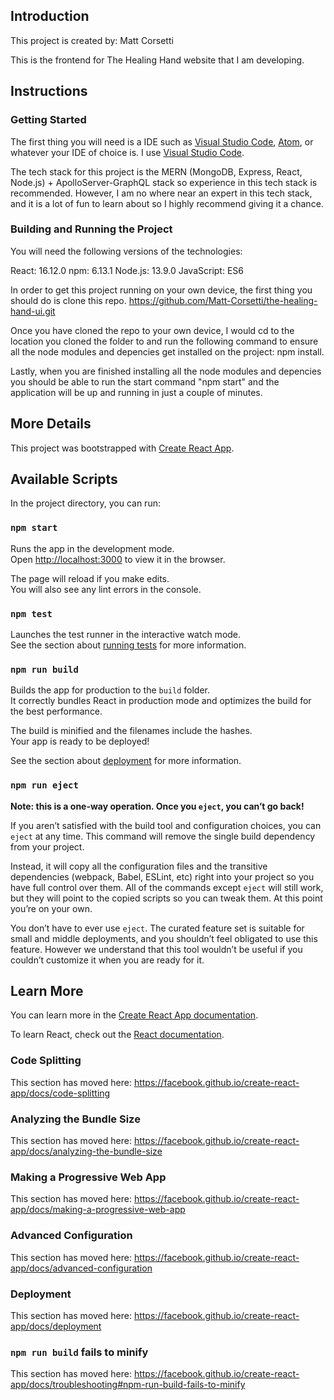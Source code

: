 
## Introduction 

This project is created by: Matt Corsetti

This is the frontend for The Healing Hand website that I am developing.

## Instructions

### Getting Started 

The first thing you will need is a IDE such as [Visual Studio Code](https://code.visualstudio.com/), [Atom](https://atom.io/), or whatever your IDE of choice is. I use [Visual Studio Code](https://code.visualstudio.com/). 

The tech stack for this project is the MERN (MongoDB, Express, React, Node.js) + ApolloServer-GraphQL stack so experience in this tech stack is recommended. However, I am no where near an expert in this tech stack, and it is a lot of fun to learn about so I highly recommend giving it a chance. 

### Building and Running the Project  

You will need the following versions of the technologies: 

React: 16.12.0
npm: 6.13.1
Node.js: 13.9.0 
JavaScript: ES6

In order to get this project running on your own device, the first thing you should do is clone this repo. 
https://github.com/Matt-Corsetti/the-healing-hand-ui.git

Once you have cloned the repo to your own device, I would cd to the location you cloned the folder to and run the following command to ensure all the node modules and depencies get installed on the project: npm install.

Lastly, when you are finished installing all the node modules and depencies you should be able to run the start command "npm start" and the application will be up and running in just a couple of minutes. 

## More Details

This project was bootstrapped with [Create React App](https://github.com/facebook/create-react-app).

## Available Scripts

In the project directory, you can run:

### `npm start`

Runs the app in the development mode.<br />
Open [http://localhost:3000](http://localhost:3000) to view it in the browser.

The page will reload if you make edits.<br />
You will also see any lint errors in the console.

### `npm test`

Launches the test runner in the interactive watch mode.<br />
See the section about [running tests](https://facebook.github.io/create-react-app/docs/running-tests) for more information.

### `npm run build`

Builds the app for production to the `build` folder.<br />
It correctly bundles React in production mode and optimizes the build for the best performance.

The build is minified and the filenames include the hashes.<br />
Your app is ready to be deployed!

See the section about [deployment](https://facebook.github.io/create-react-app/docs/deployment) for more information.

### `npm run eject`

**Note: this is a one-way operation. Once you `eject`, you can’t go back!**

If you aren’t satisfied with the build tool and configuration choices, you can `eject` at any time. This command will remove the single build dependency from your project.

Instead, it will copy all the configuration files and the transitive dependencies (webpack, Babel, ESLint, etc) right into your project so you have full control over them. All of the commands except `eject` will still work, but they will point to the copied scripts so you can tweak them. At this point you’re on your own.

You don’t have to ever use `eject`. The curated feature set is suitable for small and middle deployments, and you shouldn’t feel obligated to use this feature. However we understand that this tool wouldn’t be useful if you couldn’t customize it when you are ready for it.

## Learn More

You can learn more in the [Create React App documentation](https://facebook.github.io/create-react-app/docs/getting-started).

To learn React, check out the [React documentation](https://reactjs.org/).

### Code Splitting

This section has moved here: https://facebook.github.io/create-react-app/docs/code-splitting

### Analyzing the Bundle Size

This section has moved here: https://facebook.github.io/create-react-app/docs/analyzing-the-bundle-size

### Making a Progressive Web App

This section has moved here: https://facebook.github.io/create-react-app/docs/making-a-progressive-web-app

### Advanced Configuration

This section has moved here: https://facebook.github.io/create-react-app/docs/advanced-configuration

### Deployment

This section has moved here: https://facebook.github.io/create-react-app/docs/deployment

### `npm run build` fails to minify

This section has moved here: https://facebook.github.io/create-react-app/docs/troubleshooting#npm-run-build-fails-to-minify
